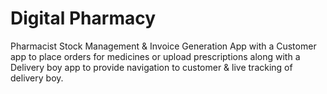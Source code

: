 # Digital Pharmacy

Pharmacist Stock Management & Invoice Generation App with a
Customer app to place orders for medicines or upload prescriptions along with a Delivery boy app to provide navigation to customer & live tracking of delivery boy.
